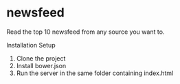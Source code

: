# newsfeed
Read the top 10 newsfeed from any source you want to.

Installation Setup      
1. Clone the project      
2. Install bower.json       
3. Run the server in the same folder containing index.html      
